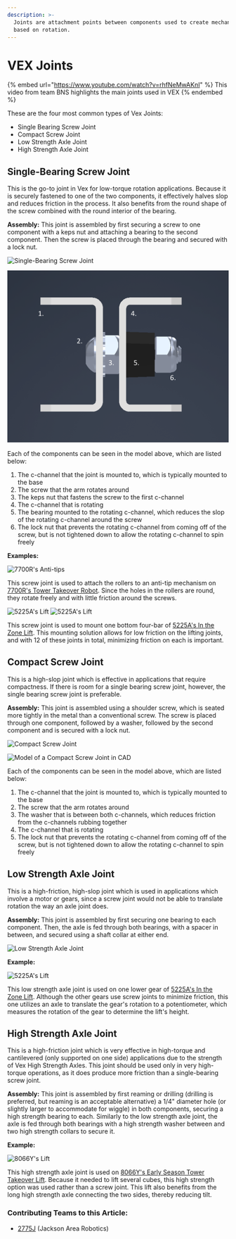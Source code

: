```yaml
---
description: >-
  Joints are attachment points between components used to create mechanisms
  based on rotation.
---
```


# VEX Joints

{% embed url="https://www.youtube.com/watch?v=rhfNeMwAKnI" %}
This video from team BNS highlights the main joints used in VEX
{% endembed %}

These are the four most common types of Vex Joints:

* Single Bearing Screw Joint
* Compact Screw Joint
* Low Strength Axle Joint
* High Strength Axle Joint

## Single-Bearing Screw Joint

This is the go-to joint in Vex for low-torque rotation applications. Because it is securely fastened to one of the two components, it effectively halves slop and reduces friction in the process. It also benefits from the round shape of the screw combined with the round interior of the bearing.

**Assembly:** This joint is assembled by first securing a screw to one component with a keps nut and attaching a bearing to the second component. Then the screw is placed through the bearing and secured with a lock nut.

![Single-Bearing Screw Joint ](https://user-images.githubusercontent.com/65926085/83469437-4ffe8380-a445-11ea-9b6a-3cc6337e52f2.png)

![Model of a Single-Bearing Screw Joint in CAD](../.gitbook/assets/screwjoint.png)

Each of the components can be seen in the model above, which are listed below:

1. The c-channel that the joint is mounted to, which is typically mounted to the base
2. The screw that the arm rotates around
3. The keps nut that fastens the screw to the first c-channel
4. The c-channel that is rotating
5. The bearing mounted to the rotating c-channel, which reduces the slop of the rotating c-channel around the screw
6. The lock nut that prevents the rotating c-channel from coming off of the screw, but is not tightened down to allow the rotating c-channel to spin freely

**Examples:**

![7700R's Anti-tips](https://user-images.githubusercontent.com/65926085/83479233-a081db00-a45d-11ea-95bb-5ee80833e02a.png)

This screw joint is used to attach the rollers to an anti-tip mechanism on [7700R's Tower Takeover Robot](https://www.youtube.com/watch?v=1mLc1jOCxck). Since the holes in the rollers are round, they rotate freely and with little friction around the screws.

![5225A's Lift](https://user-images.githubusercontent.com/65926085/83524004-989b5880-a4a8-11ea-9d55-71ce4af162ca.png) ![5225A's Lift](https://user-images.githubusercontent.com/65926085/83524557-62120d80-a4a9-11ea-90a1-f28e86cbfa61.png)

This screw joint is used to mount one bottom four-bar of [5225A's In the Zone Lift](https://www.youtube.com/watch?v=sux3YbbbkYY). This mounting solution allows for low friction on the lifting joints, and with 12 of these joints in total, minimizing friction on each is important.

## Compact Screw Joint

This is a high-slop joint which is effective in applications that require compactness. If there is room for a single bearing screw joint, however, the single bearing screw joint is preferable.

**Assembly:** This joint is assembled using a shoulder screw, which is seated more tightly in the metal than a conventional screw. The screw is placed through one component, followed by a washer, followed by the second component and is secured with a lock nut.

![Compact Screw Joint](https://user-images.githubusercontent.com/65926085/83469696-006c8780-a446-11ea-867c-2699c3b91796.png)

![Model of a Compact Screw Joint in CAD](../.gitbook/assets/compact\_screw\_joint.png)

Each of the components can be seen in the model above, which are listed below:

1. The c-channel that the joint is mounted to, which is typically mounted to the base
2. The screw that the arm rotates around
3. The washer that is between both c-channels, which reduces friction from the c-channels rubbing together
4. The c-channel that is rotating
5. The lock nut that prevents the rotating c-channel from coming off of the screw, but is not tightened down to allow the rotating c-channel to spin freely

## Low Strength Axle Joint

This is a high-friction, high-slop joint which is used in applications which involve a motor or gears, since a screw joint would not be able to translate rotation the way an axle joint does.

**Assembly:** This joint is assembled by first securing one bearing to each component. Then, the axle is fed through both bearings, with a spacer in between, and secured using a shaft collar at either end.

![Low Strength Axle Joint](https://user-images.githubusercontent.com/65926085/83472269-7116a280-a44c-11ea-8b68-a255596834f0.png)

**Example:**

![5225A's Lift](https://user-images.githubusercontent.com/65926085/83528262-86241d80-a4ae-11ea-9097-4ed572e107f9.png)

This low strength axle joint is used on one lower gear of [5225A's In the Zone Lift](https://www.youtube.com/watch?v=sux3YbbbkYY). Although the other gears use screw joints to minimize friction, this one utilizes an axle to translate the gear's rotation to a potentiometer, which measures the rotation of the gear to determine the lift's height.

## High Strength Axle Joint

This is a high-friction joint which is very effective in high-torque and cantilevered (only supported on one side) applications due to the strength of Vex High Strength Axles. This joint should be used only in very high-torque operations, as it does produce more friction than a single-bearing screw joint.

**Assembly:** This joint is assembled by first reaming or drilling (drilling is preferred, but reaming is an acceptable alternative) a 1/4" diameter hole (or slightly larger to accommodate for wiggle) in both components, securing a high strength bearing to each. Similarly to the low strength axle joint, the axle is fed through both bearings with a high strength washer between and two high strength collars to secure it.

**Example:**

![8066Y's Lift](https://user-images.githubusercontent.com/65926085/83531142-321b3800-a4b2-11ea-82ec-83ef2ec4d7ca.png)

This high strength axle joint is used on [8066Y's Early Season Tower Takeover Lift](https://www.youtube.com/watch?v=CHXg5mqd-EM). Because it needed to lift several cubes, this high strength option was used rather than a screw joint. This lift also benefits from the long high strength axle connecting the two sides, thereby reducing tilt.

### Contributing Teams to this Article:

* [2775J](https://www.youtube.com/channel/UCxpfFq6ShDvgmU9P4y6rc\_Q?view\_as=subscriber) (Jackson Area Robotics)

